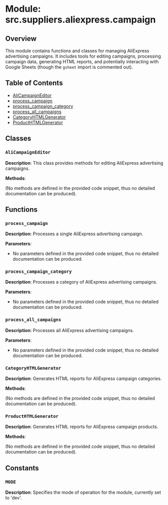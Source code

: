 # Module: src.suppliers.aliexpress.campaign

## Overview

This module contains functions and classes for managing AliExpress advertising campaigns. It includes tools for editing campaigns, processing campaign data, generating HTML reports, and potentially interacting with Google Sheets (though the `gsheet` import is commented out).

## Table of Contents

- [AliCampaignEditor](#alicampaigneditor)
- [process_campaign](#process_campaign)
- [process_campaign_category](#process_campaign_category)
- [process_all_campaigns](#process_all_campaigns)
- [CategoryHTMLGenerator](#categoryhtmlgenerator)
- [ProductHTMLGenerator](#producthtmlgenerator)


## Classes

### `AliCampaignEditor`

**Description**: This class provides methods for editing AliExpress advertising campaigns.

**Methods**:

(No methods are defined in the provided code snippet, thus no detailed documentation can be produced).


## Functions

### `process_campaign`

**Description**: Processes a single AliExpress advertising campaign.

**Parameters**:
- No parameters defined in the provided code snippet, thus no detailed documentation can be produced.


### `process_campaign_category`

**Description**: Processes a category of AliExpress advertising campaigns.

**Parameters**:
- No parameters defined in the provided code snippet, thus no detailed documentation can be produced.

### `process_all_campaigns`

**Description**: Processes all AliExpress advertising campaigns.

**Parameters**:
- No parameters defined in the provided code snippet, thus no detailed documentation can be produced.


### `CategoryHTMLGenerator`

**Description**: Generates HTML reports for AliExpress campaign categories.

**Methods**:

(No methods are defined in the provided code snippet, thus no detailed documentation can be produced).


### `ProductHTMLGenerator`

**Description**: Generates HTML reports for AliExpress campaign products.

**Methods**:

(No methods are defined in the provided code snippet, thus no detailed documentation can be produced).


## Constants

### `MODE`

**Description**:  Specifies the mode of operation for the module, currently set to 'dev'.